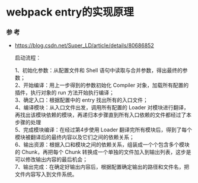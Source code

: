 # webpack entry的实现原理

### 参 考
* https://blog.csdn.net/Super_LD/article/details/80686852


  启动流程：

    1、初始化参数：从配置文件和 Shell 语句中读取与合并参数，得出最终的参数；  
    2、开始编译：用上一步得到的参数初始化 Compiler 对象，加载所有配置的插件，执行对象的 run 方法开始执行编译；  
    3、确定入口：根据配置中的 entry 找出所有的入口文件；  
    4、编译模块：从入口文件出发，调用所有配置的 Loader 对模块进行翻译，再找出该模块依赖的模块，再递归本步骤直到所有入口依赖的文件都经过了本步骤的处理  
    5、完成模块编译：在经过第4步使用 Loader 翻译完所有模块后，得到了每个模块被翻译后的最终内容以及它们之间的依赖关系；  
    6、输出资源：根据入口和模块之间的依赖关系，组装成一个个包含多个模块的 Chunk，再把每个 Chunk 转换成一个单独的文件加入到输出列表，这步是可以修改输出内容的最后机会；  
    7、输出完成：在确定好输出内容后，根据配置确定输出的路径和文件名，把文件内容写入到文件系统。  
